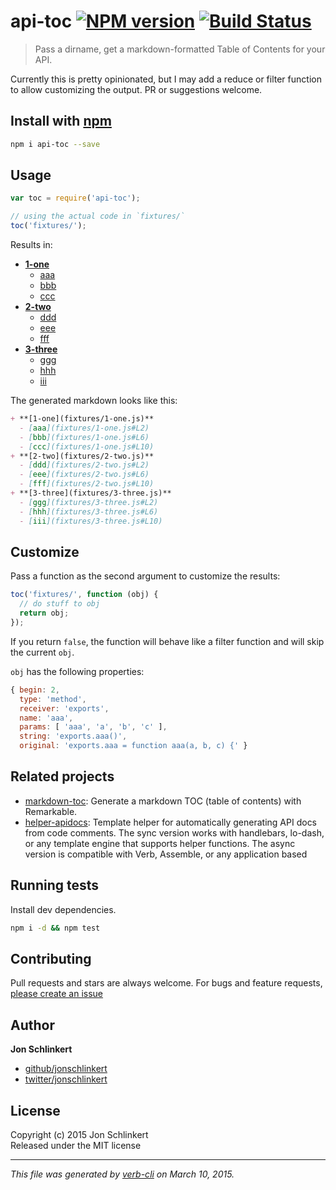 # api-toc [![NPM version](https://badge.fury.io/js/api-toc.svg)](http://badge.fury.io/js/api-toc)  [![Build Status](https://travis-ci.org/jonschlinkert/api-toc.svg)](https://travis-ci.org/jonschlinkert/api-toc) 

> Pass a dirname, get a markdown-formatted Table of Contents for your API.

Currently this is pretty opinionated, but I may add a reduce or filter function to allow customizing the output. PR or suggestions welcome.

## Install with [npm](npmjs.org)

```bash
npm i api-toc --save
```

## Usage

```js
var toc = require('api-toc');

// using the actual code in `fixtures/`
toc('fixtures/');
```

Results in:

+ **[1-one](fixtures/1-one.js)**
  - [aaa](fixtures/1-one.js#L2)
  - [bbb](fixtures/1-one.js#L6)
  - [ccc](fixtures/1-one.js#L10)
+ **[2-two](fixtures/2-two.js)**
  - [ddd](fixtures/2-two.js#L2)
  - [eee](fixtures/2-two.js#L6)
  - [fff](fixtures/2-two.js#L10)
+ **[3-three](fixtures/3-three.js)**
  - [ggg](fixtures/3-three.js#L2)
  - [hhh](fixtures/3-three.js#L6)
  - [iii](fixtures/3-three.js#L10)


The generated markdown looks like this:

```markdown
+ **[1-one](fixtures/1-one.js)**
  - [aaa](fixtures/1-one.js#L2)
  - [bbb](fixtures/1-one.js#L6)
  - [ccc](fixtures/1-one.js#L10)
+ **[2-two](fixtures/2-two.js)**
  - [ddd](fixtures/2-two.js#L2)
  - [eee](fixtures/2-two.js#L6)
  - [fff](fixtures/2-two.js#L10)
+ **[3-three](fixtures/3-three.js)**
  - [ggg](fixtures/3-three.js#L2)
  - [hhh](fixtures/3-three.js#L6)
  - [iii](fixtures/3-three.js#L10)
```

## Customize

Pass a function as the second argument to customize the results:

```js
toc('fixtures/', function (obj) {
  // do stuff to obj
  return obj;
});
```

If you return `false`, the function will behave like a filter function and will skip the current `obj`. 

`obj` has the following properties:

```js
{ begin: 2,
  type: 'method',
  receiver: 'exports',
  name: 'aaa',
  params: [ 'aaa', 'a', 'b', 'c' ],
  string: 'exports.aaa()',
  original: 'exports.aaa = function aaa(a, b, c) {' }
```



## Related projects
* [markdown-toc](https://github.com/jonschlinkert/markdown-toc): Generate a markdown TOC (table of contents) with Remarkable.
* [helper-apidocs](https://github.com/jonschlinkert/helper-apidocs): Template helper for automatically generating API docs from code comments. The sync version works with handlebars, lo-dash, or any template engine that supports helper functions. The async version is compatible with Verb, Assemble, or any application based  

## Running tests
Install dev dependencies.

```bash
npm i -d && npm test
```

## Contributing
Pull requests and stars are always welcome. For bugs and feature requests, [please create an issue](https://github.com/jonschlinkert/api-toc/issues)

## Author

**Jon Schlinkert**
 
+ [github/jonschlinkert](https://github.com/jonschlinkert)
+ [twitter/jonschlinkert](http://twitter.com/jonschlinkert) 

## License
Copyright (c) 2015 Jon Schlinkert  
Released under the MIT license

***

_This file was generated by [verb-cli](https://github.com/assemble/verb-cli) on March 10, 2015._